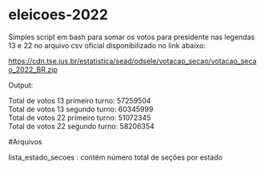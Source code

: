 # eleicoes-2022

Simples script em bash para somar os votos para presidente nas legendas 13 e 22 no arquivo csv oficial disponibilizado no link abaixo:

https://cdn.tse.jus.br/estatistica/sead/odsele/votacao_secao/votacao_secao_2022_BR.zip

Output:

Total de votos 13 primeiro turno: 57259504   
Total de votos 13 segundo turno: 60345999   
Total de votos 22 primeiro turno: 51072345   
Total de votos 22 segundo turno: 58206354   

#Arquivos

lista_estado_secoes : contém número total de seções por estado
